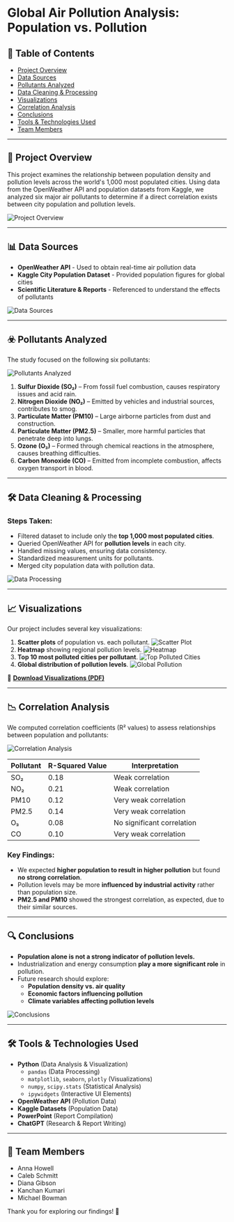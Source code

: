 # Global Air Pollution Analysis: Population vs. Pollution

## 📌 Table of Contents
- [Project Overview](#project-overview)
- [Data Sources](#data-sources)
- [Pollutants Analyzed](#pollutants-analyzed)
- [Data Cleaning & Processing](#data-cleaning--processing)
- [Visualizations](#visualizations)
- [Correlation Analysis](#correlation-analysis)
- [Conclusions](#conclusions)
- [Tools & Technologies Used](#tools--technologies-used)
- [Team Members](#team-members)

---

<a id="project-overview"></a>
## 📖 Project Overview
This project examines the relationship between population density and pollution levels across the world's 1,000 most populated cities. Using data from the OpenWeather API and population datasets from Kaggle, we analyzed six major air pollutants to determine if a direct correlation exists between city population and pollution levels. 

![Project Overview](https://your-repo.com/images/project_overview.png)

---

<a id="data-sources"></a>
## 📊 Data Sources
- **OpenWeather API** - Used to obtain real-time air pollution data
- **Kaggle City Population Dataset** - Provided population figures for global cities
- **Scientific Literature & Reports** - Referenced to understand the effects of pollutants

![Data Sources](https://your-repo.com/images/data_sources.png)

---

<a id="pollutants-analyzed"></a>
## ☣️ Pollutants Analyzed
The study focused on the following six pollutants:

![Pollutants Analyzed](https://your-repo.com/images/pollutants.png)

1. **Sulfur Dioxide (SO₂)** – From fossil fuel combustion, causes respiratory issues and acid rain.
2. **Nitrogen Dioxide (NO₂)** – Emitted by vehicles and industrial sources, contributes to smog.
3. **Particulate Matter (PM10)** – Large airborne particles from dust and construction.
4. **Particulate Matter (PM2.5)** – Smaller, more harmful particles that penetrate deep into lungs.
5. **Ozone (O₃)** – Formed through chemical reactions in the atmosphere, causes breathing difficulties.
6. **Carbon Monoxide (CO)** – Emitted from incomplete combustion, affects oxygen transport in blood.

---

<a id="data-cleaning--processing"></a>
## 🛠 Data Cleaning & Processing
### Steps Taken:
- Filtered dataset to include only the **top 1,000 most populated cities**.
- Queried OpenWeather API for **pollution levels** in each city.
- Handled missing values, ensuring data consistency.
- Standardized measurement units for pollutants.
- Merged city population data with pollution data.

![Data Processing](https://your-repo.com/images/data_processing.png)

---

<a id="visualizations"></a>
## 📈 Visualizations
Our project includes several key visualizations:

1. **Scatter plots** of population vs. each pollutant.
   ![Scatter Plot](https://your-repo.com/images/scatter_plot.png)
2. **Heatmap** showing regional pollution levels.
   ![Heatmap](https://your-repo.com/images/heatmap.png)
3. **Top 10 most polluted cities per pollutant**.
   ![Top Polluted Cities](https://your-repo.com/images/top_polluted.png)
4. **Global distribution of pollution levels**.
   ![Global Pollution](https://your-repo.com/images/global_pollution.png)

🔗 **[Download Visualizations (PDF)](GLOBAL_AIR_POLLUTION_ANALYSIS.pptx)**

---

<a id="correlation-analysis"></a>
## 📉 Correlation Analysis
We computed correlation coefficients (R² values) to assess relationships between population and pollutants:

![Correlation Analysis](https://your-repo.com/images/correlation_analysis.png)

| Pollutant | R-Squared Value | Interpretation |
|-----------|---------------|----------------|
| SO₂ | 0.18 | Weak correlation |
| NO₂ | 0.21 | Weak correlation |
| PM10 | 0.12 | Very weak correlation |
| PM2.5 | 0.14 | Very weak correlation |
| O₃ | 0.08 | No significant correlation |
| CO | 0.10 | Very weak correlation |

### Key Findings:
- We expected **higher population to result in higher pollution** but found **no strong correlation**.
- Pollution levels may be more **influenced by industrial activity** rather than population size.
- **PM2.5 and PM10** showed the strongest correlation, as expected, due to their similar sources.

---

<a id="conclusions"></a>
## 🔍 Conclusions
- **Population alone is not a strong indicator of pollution levels.**
- Industrialization and energy consumption **play a more significant role** in pollution.
- Future research should explore:
  - **Population density vs. air quality**
  - **Economic factors influencing pollution**
  - **Climate variables affecting pollution levels**

![Conclusions](https://your-repo.com/images/conclusions.png)

---

<a id="tools--technologies-used"></a>
## 🛠 Tools & Technologies Used
- **Python** (Data Analysis & Visualization)
  - `pandas` (Data Processing)
  - `matplotlib`, `seaborn`, `plotly` (Visualizations)
  - `numpy`, `scipy.stats` (Statistical Analysis)
  - `ipywidgets` (Interactive UI Elements)
- **OpenWeather API** (Pollution Data)
- **Kaggle Datasets** (Population Data)
- **PowerPoint** (Report Compilation)
- **ChatGPT** (Research & Report Writing)

---

<a id="team-members"></a>
## 👥 Team Members
- Anna Howell
- Caleb Schmitt
- Diana Gibson
- Kanchan Kumari
- Michael Bowman

Thank you for exploring our findings! 🚀